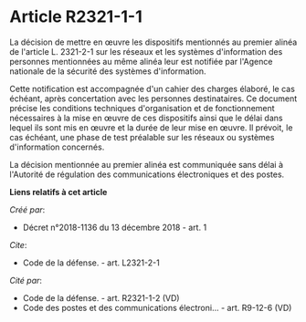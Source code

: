 # Article R2321-1-1

La décision de mettre en œuvre les dispositifs mentionnés au premier alinéa de l'article L. 2321-2-1 sur les réseaux et les
systèmes d'information des personnes mentionnées au même alinéa leur est notifiée par l'Agence nationale de la sécurité des
systèmes d'information.

Cette notification est accompagnée d'un cahier des charges élaboré, le cas échéant, après concertation avec les personnes
destinataires. Ce document précise les conditions techniques d'organisation et de fonctionnement nécessaires à la mise en
œuvre de ces dispositifs ainsi que le délai dans lequel ils sont mis en œuvre et la durée de leur mise en œuvre. Il prévoit,
le cas échéant, une phase de test préalable sur les réseaux ou systèmes d'information concernés.

La décision mentionnée au premier alinéa est communiquée sans délai à l'Autorité de régulation des communications
électroniques et des postes.

**Liens relatifs à cet article**

_Créé par_:

  - Décret n°2018-1136 du 13 décembre 2018 - art. 1

_Cite_:

  - Code de la défense. - art. L2321-2-1

_Cité par_:

  - Code de la défense. - art. R2321-1-2 (VD)
  - Code des postes et des communications électroni... - art. R9-12-6 (VD)
